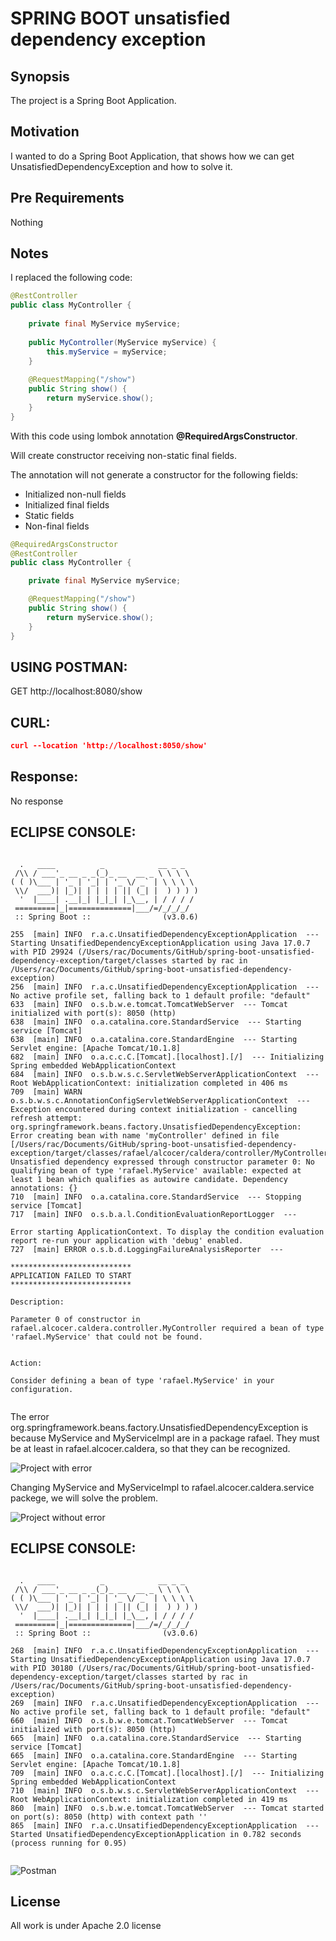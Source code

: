 # SPRING BOOT unsatisfied dependency exception

## Synopsis

The project is a Spring Boot Application.

## Motivation

I wanted to do a Spring Boot Application, that shows how we can get UnsatisfiedDependencyException and how to solve it.

## Pre Requirements

Nothing


## Notes

I replaced the following code:

```java
@RestController
public class MyController {
    
    private final MyService myService;
    
    public MyController(MyService myService) {
        this.myService = myService;
    }
    
    @RequestMapping("/show")
    public String show() {
        return myService.show();
    }
}
```

With this code using lombok annotation **@RequiredArgsConstructor**.

Will create constructor receiving non-static final fields.

The annotation will not generate a constructor for the following fields:
- Initialized non-null fields
- Initialized final fields
- Static fields
- Non-final fields

```java
@RequiredArgsConstructor
@RestController
public class MyController {

    private final MyService myService;

    @RequestMapping("/show")
    public String show() {
        return myService.show();
    }
}
```

USING POSTMAN:
--------------
GET
http://localhost:8080/show


CURL:
-----
```json
curl --location 'http://localhost:8050/show'
```

Response:
---------
No response



ECLIPSE CONSOLE:
----------------
```

  .   ____          _            __ _ _
 /\\ / ___'_ __ _ _(_)_ __  __ _ \ \ \ \
( ( )\___ | '_ | '_| | '_ \/ _` | \ \ \ \
 \\/  ___)| |_)| | | | | || (_| |  ) ) ) )
  '  |____| .__|_| |_|_| |_\__, | / / / /
 =========|_|==============|___/=/_/_/_/
 :: Spring Boot ::                (v3.0.6)

255  [main] INFO  r.a.c.UnsatifiedDependencyExceptionApplication  --- Starting UnsatifiedDependencyExceptionApplication using Java 17.0.7 with PID 29924 (/Users/rac/Documents/GitHub/spring-boot-unsatisfied-dependency-exception/target/classes started by rac in /Users/rac/Documents/GitHub/spring-boot-unsatisfied-dependency-exception) 
256  [main] INFO  r.a.c.UnsatifiedDependencyExceptionApplication  --- No active profile set, falling back to 1 default profile: "default" 
633  [main] INFO  o.s.b.w.e.tomcat.TomcatWebServer  --- Tomcat initialized with port(s): 8050 (http) 
638  [main] INFO  o.a.catalina.core.StandardService  --- Starting service [Tomcat] 
638  [main] INFO  o.a.catalina.core.StandardEngine  --- Starting Servlet engine: [Apache Tomcat/10.1.8] 
682  [main] INFO  o.a.c.c.C.[Tomcat].[localhost].[/]  --- Initializing Spring embedded WebApplicationContext 
684  [main] INFO  o.s.b.w.s.c.ServletWebServerApplicationContext  --- Root WebApplicationContext: initialization completed in 406 ms 
709  [main] WARN  o.s.b.w.s.c.AnnotationConfigServletWebServerApplicationContext  --- Exception encountered during context initialization - cancelling refresh attempt: org.springframework.beans.factory.UnsatisfiedDependencyException: Error creating bean with name 'myController' defined in file [/Users/rac/Documents/GitHub/spring-boot-unsatisfied-dependency-exception/target/classes/rafael/alcocer/caldera/controller/MyController.class]: Unsatisfied dependency expressed through constructor parameter 0: No qualifying bean of type 'rafael.MyService' available: expected at least 1 bean which qualifies as autowire candidate. Dependency annotations: {} 
710  [main] INFO  o.a.catalina.core.StandardService  --- Stopping service [Tomcat] 
717  [main] INFO  o.s.b.a.l.ConditionEvaluationReportLogger  --- 

Error starting ApplicationContext. To display the condition evaluation report re-run your application with 'debug' enabled. 
727  [main] ERROR o.s.b.d.LoggingFailureAnalysisReporter  --- 

***************************
APPLICATION FAILED TO START
***************************

Description:

Parameter 0 of constructor in rafael.alcocer.caldera.controller.MyController required a bean of type 'rafael.MyService' that could not be found.


Action:

Consider defining a bean of type 'rafael.MyService' in your configuration.
 

```

The error org.springframework.beans.factory.UnsatisfiedDependencyException is because MyService and MyServiceImpl are in a package rafael.
They must be at least in rafael.alcocer.caldera, so that they can be recognized.

![Project with error](images/01.png)

Changing MyService and MyServiceImpl to rafael.alcocer.caldera.service packege, we will solve the problem.

![Project without error](images/02.png)


ECLIPSE CONSOLE:
----------------
```

  .   ____          _            __ _ _
 /\\ / ___'_ __ _ _(_)_ __  __ _ \ \ \ \
( ( )\___ | '_ | '_| | '_ \/ _` | \ \ \ \
 \\/  ___)| |_)| | | | | || (_| |  ) ) ) )
  '  |____| .__|_| |_|_| |_\__, | / / / /
 =========|_|==============|___/=/_/_/_/
 :: Spring Boot ::                (v3.0.6)

268  [main] INFO  r.a.c.UnsatifiedDependencyExceptionApplication  --- Starting UnsatifiedDependencyExceptionApplication using Java 17.0.7 with PID 30180 (/Users/rac/Documents/GitHub/spring-boot-unsatisfied-dependency-exception/target/classes started by rac in /Users/rac/Documents/GitHub/spring-boot-unsatisfied-dependency-exception) 
269  [main] INFO  r.a.c.UnsatifiedDependencyExceptionApplication  --- No active profile set, falling back to 1 default profile: "default" 
660  [main] INFO  o.s.b.w.e.tomcat.TomcatWebServer  --- Tomcat initialized with port(s): 8050 (http) 
665  [main] INFO  o.a.catalina.core.StandardService  --- Starting service [Tomcat] 
665  [main] INFO  o.a.catalina.core.StandardEngine  --- Starting Servlet engine: [Apache Tomcat/10.1.8] 
709  [main] INFO  o.a.c.c.C.[Tomcat].[localhost].[/]  --- Initializing Spring embedded WebApplicationContext 
710  [main] INFO  o.s.b.w.s.c.ServletWebServerApplicationContext  --- Root WebApplicationContext: initialization completed in 419 ms 
860  [main] INFO  o.s.b.w.e.tomcat.TomcatWebServer  --- Tomcat started on port(s): 8050 (http) with context path '' 
865  [main] INFO  r.a.c.UnsatifiedDependencyExceptionApplication  --- Started UnsatifiedDependencyExceptionApplication in 0.782 seconds (process running for 0.95) 


```

![Postman](images/03.png)



## License

All work is under Apache 2.0 license